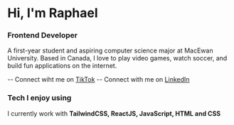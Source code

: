 <!---
raphael-odeareduo19/raphael-odeareduo19 is a ✨ special ✨ repository because its `README.md` (this file) appears on your GitHub profile.
You can click the Preview link to take a look at your changes.
--->
# Hi, I'm Raphael
### Frontend Developer

A first-year student and aspiring computer science major at MacEwan University. Based in Canada, I love to play video games, watch soccer, and build fun applications on the internet.

-- Connect wiht me on [TikTok](https://www.tiktok.com/@ralphe_19)
-- Connect with me on [LinkedIn](https://www.linkedin.com/in/raphael-odeareduo-2a87b0350/)

### Tech I enjoy using
I currently work with **TailwindCSS, ReactJS, JavaScript, HTML and CSS**
